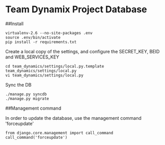 # Team Dynamix Project Database

##Install
    
    virtualenv-2.6 --no-site-packages .env
    source .env/bin/activate
    pip install -r requirements.txt

Create a local copy of the settings, and configure the SECRET_KEY, BEID and WEB_SERVICES_KEY 
    
    cd team_dynamics/settings/local.py.template team_dynamics/settings/local.py
    vi team_dynamics/settings/local.py

Sync the DB
    
    ./manage.py syncdb
    ./manage.py migrate

##Management command

In order to update the database, use the management command 'forceupdate'
    
    from django.core.management import call_command
    call_command('forceupdate')
